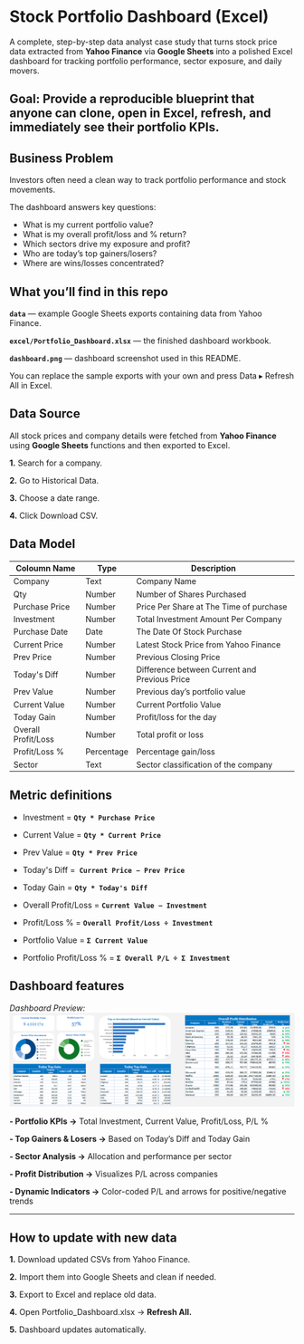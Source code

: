 # Stock Portfolio Dashboard (Excel)
A complete, step-by-step data analyst case study that turns stock price data extracted from **Yahoo Finance** via **Google Sheets** into a polished Excel dashboard for tracking portfolio performance, sector exposure, and daily movers.

**Goal**: Provide a reproducible blueprint that anyone can clone, open in Excel, refresh, and immediately see their portfolio KPIs.
---

## Business Problem
Investors often need a clean way to track portfolio performance and stock movements.

The dashboard answers key questions:
- What is my current portfolio value?
- What is my overall profit/loss and % return?
- Which sectors drive my exposure and profit?
- Who are today’s top gainers/losers?
- Where are wins/losses concentrated?

## What you’ll find in this repo

**`data`** — example Google Sheets exports containing data from Yahoo Finance.

**`excel/Portfolio_Dashboard.xlsx`** — the finished dashboard workbook.

**`dashboard.png`** — dashboard screenshot used in this README.

You can replace the sample exports with your own and press Data ▸ Refresh All in Excel.

## Data Source

All stock prices and company details were fetched from **Yahoo Finance** using **Google Sheets** functions and then exported to Excel.

**1.** Search for a company.

**2.** Go to Historical Data.

**3.** Choose a date range.

**4.** Click Download CSV.

## Data Model
|Coloumn Name|Type|Description|
|-----------|---------|---------|
|Company|Text|Company Name|
|Qty|Number|Number of Shares Purchased|
|Purchase Price|Number|Price Per Share at The Time of purchase|
|Investment|Number|Total Investment Amount Per Company|
|Purchase Date|Date|The Date Of Stock Purchase|
|Current Price|Number|Latest Stock Price from Yahoo Finance|
|Prev Price|Number|Previous Closing Price|
|Today's Diff|Number|Difference between Current and Previous Price|
|Prev Value|Number|Previous day’s portfolio value|
|Current Value|Number|Current Portfolio Value|
|Today Gain|Number|Profit/loss for the day|
|Overall Profit/Loss|Number|Total profit or loss|
|Profit/Loss %|Percentage|Percentage gain/loss|
|Sector|Text|Sector classification of the company|

## Metric definitions

- Investment = **`Qty * Purchase Price`**

- Current Value = **`Qty * Current Price`**

- Prev Value = **`Qty * Prev Price`**

- Today's Diff =**` Current Price − Prev Price`**

- Today Gain = **`Qty * Today's Diff`**

- Overall Profit/Loss = **`Current Value − Investment`**

- Profit/Loss % = **`Overall Profit/Loss ÷ Investment`**

- Portfolio Value = **`Σ Current Value`**

- Portfolio Profit/Loss % = **`Σ Overall P/L ÷ Σ Investment`**

## Dashboard features
*Dashboard Preview:*  
![Dashboard](Stock_Portfolio.png)

**- Portfolio KPIs →** Total Investment, Current Value, Profit/Loss, P/L %

**- Top Gainers & Losers →** Based on Today’s Diff and Today Gain

**- Sector Analysis →** Allocation and performance per sector

**- Profit Distribution →** Visualizes P/L across companies

**- Dynamic Indicators →** Color-coded P/L and arrows for positive/negative trends

---

## How to update with new data

**1.** Download updated CSVs from Yahoo Finance.

**2.** Import them into Google Sheets and clean if needed.

**3.** Export to Excel and replace old data.

**4.** Open Portfolio_Dashboard.xlsx → **Refresh All.**

**5.** Dashboard updates automatically.


